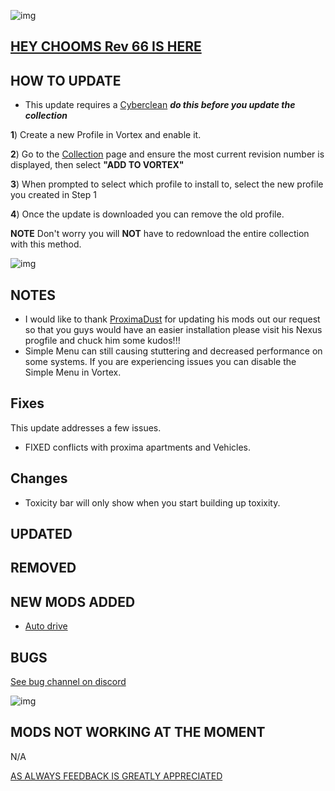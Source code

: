 ![img](https://s13.gifyu.com/images/SjBKh.png)

## [HEY CHOOMS Rev 66 IS HERE](https://)

## HOW TO UPDATE

- This update requires a [Cyberclean](https://github.com/v2sCollections/City-of-Dreams/blob/main/Guides.md#troubleshooting) ***do this before you update the collection***

**1**) Create a new Profile in Vortex and enable it.

**2**) Go to the [Collection](https://next.nexusmods.com/cyberpunk2077/collections/dfvt7o?utm_source=copy&utm_medium=social&utm_campaign=share_collection) page and ensure the most current revision number is displayed, then select **"ADD TO VORTEX"**

**3**) When prompted to select which profile to install to, select the new profile you created in Step 1

**4**) Once the update is downloaded you can remove the old profile.

**NOTE** Don't worry you will **NOT** have to redownload the entire collection with this method.

![img](https://i.imgur.com/wAJUpeU.png)

## NOTES

- I would like to thank [ProximaDust](https://next.nexusmods.com/profile/ProximaDust) for updating his mods out our request so that you guys would have an easier installation please visit his Nexus progfile and chuck him some kudos!!!
- Simple Menu can still causing stuttering and decreased performance on some systems. If you are experiencing issues you can disable the Simple Menu in Vortex.

## Fixes

This update addresses a few issues.

- FIXED conflicts with proxima apartments and Vehicles.


## Changes 

- Toxicity bar will only show when you start building up toxixity.


## UPDATED


## REMOVED



## NEW MODS ADDED 

- [Auto drive](https://www.nexusmods.com/cyberpunk2077/mods/14680)

## BUGS

 [See bug channel on discord](https://discord.gg/xZNztPjA2u)
 
![img](https://i.imgur.com/wAJUpeU.png)

## MODS NOT WORKING AT THE MOMENT 

N/A

[AS ALWAYS FEEDBACK IS GREATLY APPRECIATED](https://)